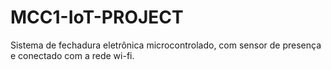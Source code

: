 # MCC1-IoT-PROJECT
Sistema de fechadura eletrônica microcontrolado, com sensor de presença e conectado com a rede wi-fi.

